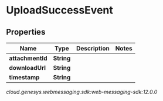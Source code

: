# UploadSuccessEvent


## Properties

| Name | Type | Description | Notes |
| ------------ | ------------- | ------------- | ------------- |
| **attachmentId** | **String** |  |  |
| **downloadUrl** | **String** |  |  |
| **timestamp** | **String** |  |  |




_cloud.genesys.webmessaging.sdk:web-messaging-sdk:12.0.0_
